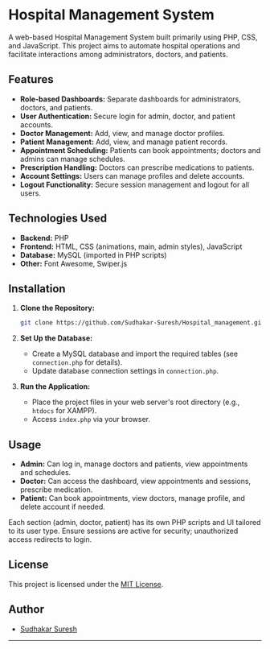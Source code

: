 
# Hospital Management System

A web-based Hospital Management System built primarily using PHP, CSS, and JavaScript. This project aims to automate hospital operations and facilitate interactions among administrators, doctors, and patients.

## Features

- **Role-based Dashboards:** Separate dashboards for administrators, doctors, and patients.
- **User Authentication:** Secure login for admin, doctor, and patient accounts.
- **Doctor Management:** Add, view, and manage doctor profiles.
- **Patient Management:** Add, view, and manage patient records.
- **Appointment Scheduling:** Patients can book appointments; doctors and admins can manage schedules.
- **Prescription Handling:** Doctors can prescribe medications to patients.
- **Account Settings:** Users can manage profiles and delete accounts.
- **Logout Functionality:** Secure session management and logout for all users.

## Technologies Used

- **Backend:** PHP
- **Frontend:** HTML, CSS (animations, main, admin styles), JavaScript
- **Database:** MySQL (imported in PHP scripts)
- **Other:** Font Awesome, Swiper.js

## Installation

1. **Clone the Repository:**

   ```bash
   git clone https://github.com/Sudhakar-Suresh/Hospital_management.git
   ```

2. **Set Up the Database:**
   - Create a MySQL database and import the required tables (see `connection.php` for details).
   - Update database connection settings in `connection.php`.

3. **Run the Application:**
   - Place the project files in your web server's root directory (e.g., `htdocs` for XAMPP).
   - Access `index.php` via your browser.

## Usage

- **Admin:** Can log in, manage doctors and patients, view appointments and schedules.
- **Doctor:** Can access the dashboard, view appointments and sessions, prescribe medication.
- **Patient:** Can book appointments, view doctors, manage profile, and delete account if needed.

Each section (admin, doctor, patient) has its own PHP scripts and UI tailored to its user type. Ensure sessions are active for security; unauthorized access redirects to login.

## License

This project is licensed under the [MIT License](LICENSE).

## Author

- [Sudhakar Suresh](https://github.com/Sudhakar-Suresh)

---
